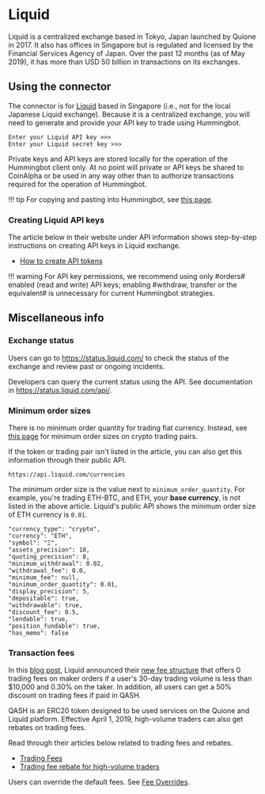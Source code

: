 # Liquid

Liquid is a centralized exchange based in Tokyo, Japan launched by Quione in 2017. It also has offices in Singapore but is regulated and licensed by the Financial Services Agency of Japan. Over the past 12 months (as of May 2019), it has more than USD 50 billion in transactions on its exchanges.

## Using the connector

The connector is for [Liquid](https://www.liquid.com/) based in Singapore (i.e., not for the local Japanese Liquid exchange). Because it is a centralized exchange, you will need to generate and provide your API key to trade using Hummingbot.

```
Enter your Liquid API key >>>
Enter your Liquid secret key >>>
```

Private keys and API keys are stored locally for the operation of the Hummingbot client only. At no point will private or API keys be shared to CoinAlpha or be used in any way other than to authorize transactions required for the operation of Hummingbot.

!!! tip
    For copying and pasting into Hummingbot, see [this page](/operation/user-interface/#keyboard-shortcuts).

### Creating Liquid API keys

The article below in their website under API information shows step-by-step instructions on creating API keys in Liquid exchange.

- [How to create API tokens](https://help.liquid.com/en/articles/2285018-how-to-create-api-tokens)

!!! warning
    For API key permissions, we recommend using only #orders# enabled (read and write) API keys; enabling #withdraw, transfer or the equivalent# is unnecessary for current Hummingbot strategies.

## Miscellaneous info

### Exchange status

Users can go to https://status.liquid.com/ to check the status of the exchange and review past or ongoing incidents.

Developers can query the current status using the API. See documentation in https://status.liquid.com/api/.

### Minimum order sizes

There is no minimum order quantity for trading fiat currency. Instead, see [this page](https://help.liquid.com/en/articles/4141955-liquid-buy-faq) for minimum order sizes on crypto trading pairs.

If the token or trading pair isn't listed in the article, you can also get this information through their public API.

```
https://api.liquid.com/currencies
```

The minimum order size is the value next to `minimum_order_quantity`. For example, you're trading ETH-BTC, and ETH, your **base currency**, is not listed in the above article. Liquid's public API shows the minimum order size of ETH currency is `0.01`.

```
"currency_type": "crypto",
"currency": "ETH",
"symbol": "Ξ",
"assets_precision": 18,
"quoting_precision": 8,
"minimum_withdrawal": 0.02,
"withdrawal_fee": 0.0,
"minimum_fee": null,
"minimum_order_quantity": 0.01,
"display_precision": 5,
"depositable": true,
"withdrawable": true,
"discount_fee": 0.5,
"lendable": true,
"position_fundable": true,
"has_memo": false
```

### Transaction fees

In this [blog post](https://blog.liquid.com/liquid-progressive-fee-update), Liquid announced their [new fee structure](https://www.liquid.com/fees/) that offers 0 trading fees on maker orders if a user's 30-day trading volume is less than \$10,000 and 0.30% on the taker. In addition, all users can get a 50% discount on trading fees if paid in QASH.

QASH is an ERC20 token designed to be used services on the Quione and Liquid platform. Effective April 1, 2019, high-volume traders can also get rebates on trading fees.

Read through their articles below related to trading fees and rebates.

- [Trading Fees](https://www.liquid.com/fees/)
- [Trading fee rebate for high-volume traders](https://help.liquid.com/en/articles/2825019-trading-fee-rebate-for-high-volume-traders)

Users can override the default fees. See [Fee Overrides](/operation/override-fees).
